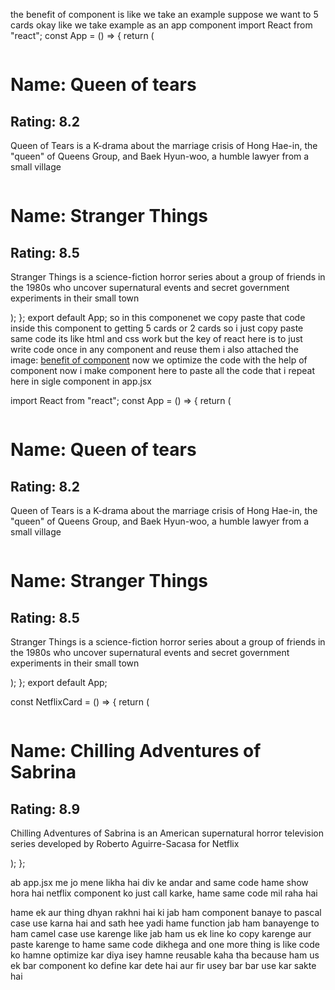 the benefit of component is like we take an example suppose we want to 5 cards okay
like we take example as an app component
import React from "react";
const App = () => {
  return (
     <div>
      <div>
        <div>
          <img src="qot.jpg" alt="" />
        </div>
        <h1>Name: Queen of tears</h1>
        <h2>Rating: 8.2</h2>
        <p>
          Queen of Tears is a K-drama about the marriage crisis of Hong Hae-in,
          the "queen" of Queens Group, and Baek Hyun-woo, a humble lawyer from a
          small village
        </p>
      </div>
      <div>
        <div>
          <img src="st.jpg" alt="" />
        </div>
        <h1>Name: Stranger Things</h1>
        <h2>Rating: 8.5</h2>
        <p>
         Stranger Things is a science-fiction horror series about a group of friends in the 1980s who uncover supernatural events and secret government experiments in their small town
        </p>
      </div>
    </div>
  );
};
export default App;
so in this componenet we copy paste that code inside this component to getting 5 cards or 2 cards 
so i just copy paste same code its like html and css work 
but the key of react here is to just write code once in any component and reuse them
i also attached the image: [benefit of component](3beneOfComp.png)
now we optimize the code with the help of component 
now i make component here to paste all the code that i repeat here in sigle component in app.jsx 

import React from "react";
const App = () => {
  return (
    <div>
      <div>
        <div>
          <img src="qot.jpg" alt="" />
        </div>
        <h1>Name: Queen of tears</h1>
        <h2>Rating: 8.2</h2>
        <p>
          Queen of Tears is a K-drama about the marriage crisis of Hong Hae-in,
          the "queen" of Queens Group, and Baek Hyun-woo, a humble lawyer from a
          small village
        </p>
      </div>
      <NetflixCard />
      <div>
        <div>
          <img src="st.jpg" alt="" />
        </div>
        <h1>Name: Stranger Things</h1>
        <h2>Rating: 8.5</h2>
        <p>
          Stranger Things is a science-fiction horror series about a group of
          friends in the 1980s who uncover supernatural events and secret
          government experiments in their small town
        </p>
      </div>
    </div>
  );
};
export default App;

const NetflixCard = () => {
  return (
    <div>
      <div>
        <img src="sabrina.jpg" alt="" />
      </div>
      <h1>Name: Chilling Adventures of Sabrina</h1>
      <h2>Rating: 8.9</h2>
      <p>
        Chilling Adventures of Sabrina is an American supernatural horror
        television series developed by Roberto Aguirre-Sacasa for Netflix
      </p>
    </div>
  );
};

ab app.jsx me jo mene likha hai div ke andar and same code hame show hora hai netflix component ko just call karke, hame same code mil raha hai

hame ek aur thing dhyan rakhni hai ki jab ham component banaye to pascal case use karna hai 
and sath hee yadi hame function jab ham banayenge to ham camel case use karenge
like jab ham us ek line ko copy karenge aur paste karenge to hame same code dikhega and one more thing is like code ko hamne optimize kar diya
isey hamne reusable kaha tha because ham us ek bar component ko define kar dete hai aur fir usey bar bar use kar sakte hai
